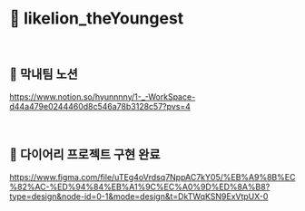 # 🦁 likelion_theYoungest
<br>

## 🦁 막내팀 노션
https://www.notion.so/hyunnnny/1-_-WorkSpace-d44a479e0244460d8c546a78b3128c57?pvs=4

<br>

## 🦁 다이어리 프로젝트 구현 완료

https://www.figma.com/file/uTEg4oVrdsq7NppAC7kY05/%EB%A9%8B%EC%82%AC-%ED%94%84%EB%A1%9C%EC%A0%9D%ED%8A%B8?type=design&node-id=0-1&mode=design&t=DkTWqKSN9ExVtpUX-0
